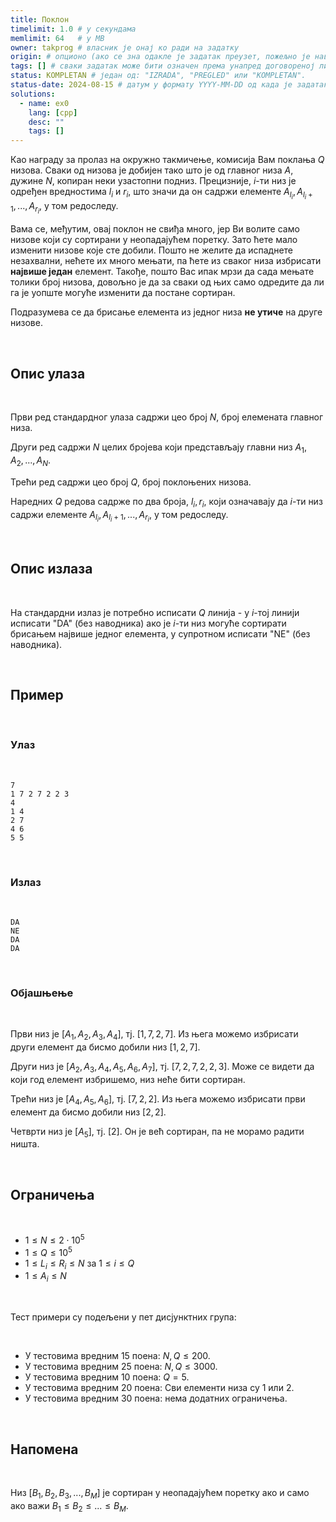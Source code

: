 ```yaml
---
title: Поклон
timelimit: 1.0 # у секундама
memlimit: 64   # y MB
owner: takprog # власник је онај ко ради на задатку
origin: # опционо (ако се зна одакле је задатак преузет, пожељно је навести извор)
tags: [] # сваки задатак може бити означен према унапред договореној листи ознака
status: KOMPLETAN # један од: "IZRADA", "PREGLED" или "KOMPLETAN".
status-date: 2024-08-15 # датум у формату YYYY-MM-DD од када је задатак у наведеном статусу
solutions:
  - name: ex0
    lang: [cpp]
    desc: ""
    tags: []
---
```


Као награду за пролаз на окружно такмичење, комисија Вам поклања $Q$ низова. Сваки од низова је добијен тако што је од главног низа $A$, дужине $N$, копиран неки узастопни подниз. Прецизније, $i$-ти низ је одређен вредностима $l_i$ и $r_i$, што значи да он садржи елементе ${A_{l_i}, A_{l_i+1}, ... , A_{r_i}}$, у том редоследу.

Вама се, међутим, овај поклон не свиђа много, јер Ви волите само низове који су сортирани у неопадајућем поретку. Зато ћете мало изменити низове које сте добили. Пошто не желите да испаднете незахвални, нећете их много мењати, па ћете из сваког низа избрисати **највише један** елемент. Такође, пошто Вас ипак мрзи да сада мењате толики број низова, довољно је да за сваки од њих само одредите да ли га је уопште могуће изменити да постане сортиран.

Подразумева се да брисање елемента из једног низа **не утиче** на друге низове.

<br>

## Опис улаза

<br>

Први ред стандардног улаза садржи цео број $N$, број елемената главног низа.

Други ред садржи $N$ целих бројева који представљају главни низ $A_1, A_2, ..., A_N$.

Трећи ред садржи цео број $Q$, број поклоњених низова.

Наредних $Q$ редова садрже по два броја, $l_i, r_i$, који означавају да $i$-ти низ садржи елементе ${A_{l_i}, A_{l_i+1}, ... , A_{r_i}}$, у том редоследу.

<br>

## Опис излаза

<br>

На стандардни излаз је потребно исписати $Q$ линија - у $i$-тој линији исписати "DA" (без наводника) ако је $i$-ти низ могуће сортирати брисањем највише једног елемента, у супротном исписати "NE" (без наводника).

<br>

## Пример

<br>

### Улаз

<br>

```
7
1 7 2 7 2 2 3
4
1 4
2 7
4 6
5 5
```

<br>

### Излаз

<br>

```
DA
NE
DA
DA
```

<br>

### Објашњење

<br>

Први низ је $[A_1, A_2, A_3, A_4]$, тј. $[1, 7, 2, 7]$. Из њега можемо избрисати други елемент да бисмо добили низ $[1, 2, 7]$.

Други низ је $[A_2, A_3, A_4, A_5, A_6, A_7]$, тј. $[7, 2, 7, 2, 2, 3]$. Може се видети да који год елемент избришемо, низ неће бити сортиран.

Трећи низ је $[A_4, A_5, A_6]$, тј. $[7, 2, 2]$. Из њега можемо избрисати први елемент да бисмо добили низ $[2, 2]$.

Четврти низ је $[A_5]$, тј. $[2]$. Он је већ сортиран, па не морамо радити ништа.

<br>

## Ограничења

<br>

- $1 \leq N \leq 2 \cdot 10^5$
- $1 \leq Q \leq 10^5$
- $1 \leq L_i \leq R_i \leq N$ за $1 \leq i \leq Q$
- $1 \leq A_i \leq N$

<br>

Тест примери су подељени у пет дисјунктних група:

<br>

- У тестовима вредним 15 поена: $N, Q \leq 200$.
- У тестовима вредним 25 поена: $N, Q \leq 3000$.
- У тестовима вредним 10 поена: $Q = 5$.
- У тестовима вредним 20 поена: Сви елементи низа су $1$ или $2$.
- У тестовима вредним 30 поена: нема додатних ограничења.

<br>

## Напомена

<br>

Низ $[B_1, B_2, B_3, ... , B_M]$ је сортиран у неопадајућем поретку ако и само ако важи $B_1 \leq B_2 \leq ... \leq B_M$.

